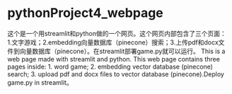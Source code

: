 # pythonProject4_webpage
这个是一个用streamlit和python做的一个网页。这个网页内部包含了三个页面：1.文字游戏；2.embedding向量数据库（pinecone）搜索；3.上传pdf和docx文件到向量数据库（pinecone）。在streamlit部署game.py就可以运行。
This is a web page made with streamlit and python. This web page contains three pages inside: 1. word game; 2. embedding vector database (pinecone) search; 3. upload pdf and docx files to vector database (pinecone).Deploy game.py in streamlit。
